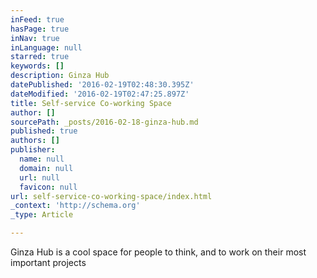 ```yaml
---
inFeed: true
hasPage: true
inNav: true
inLanguage: null
starred: true
keywords: []
description: Ginza Hub
datePublished: '2016-02-19T02:48:30.395Z'
dateModified: '2016-02-19T02:47:25.897Z'
title: Self-service Co-working Space
author: []
sourcePath: _posts/2016-02-18-ginza-hub.md
published: true
authors: []
publisher:
  name: null
  domain: null
  url: null
  favicon: null
url: self-service-co-working-space/index.html
_context: 'http://schema.org'
_type: Article

---
```

Ginza Hub is a cool space for people to think, and to work on their most important projects